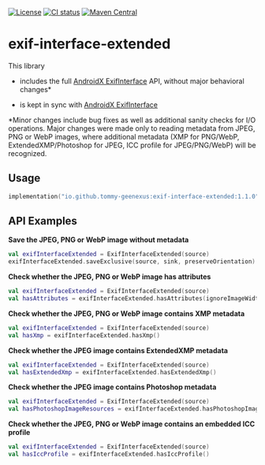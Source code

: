 [![License](https://img.shields.io/badge/License-Apache%202.0-blue.svg)](https://opensource.org/licenses/Apache-2.0)
[![CI status](https://github.com/Tommy-Geenexus/exif-interface-extended/workflows/Instrumentation%20Tests/badge.svg)](https://github.com/Tommy-Geenexus/exif-interface-extended/actions?query=workflow%3A%22Instrumentation+Tests%22)
[![Maven Central](https://maven-badges.herokuapp.com/maven-central/io.github.tommy-geenexus/exif-interface-extended/badge.svg)](https://maven-badges.herokuapp.com/maven-central/io.github.tommy-geenexus/exif-interface-extended)
# exif-interface-extended
This library
- includes the full [AndroidX ExifInterface](https://developer.android.com/reference/androidx/exifinterface/media/ExifInterface) API,
without major behavioral changes*

- is kept in sync with [AndroidX ExifInterface](https://developer.android.com/reference/androidx/exifinterface/media/ExifInterface)


*Minor changes include bug fixes as well as additional sanity checks for I/O operations. Major changes were made only to reading metadata from JPEG, PNG or WebP images, where additional metadata (XMP for PNG/WebP, ExtendedXMP/Photoshop for JPEG, ICC profile for JPEG/PNG/WebP) will be recognized.


## Usage
```kotlin
implementation("io.github.tommy-geenexus:exif-interface-extended:1.1.0")
```

## API Examples

**Save the JPEG, PNG or WebP image without metadata**
```kotlin
val exifInterfaceExtended = ExifInterfaceExtended(source)
exifInterfaceExtended.saveExclusive(source, sink, preserveOrientation)
```

**Check whether the JPEG, PNG or WebP image has attributes**
```kotlin
val exifInterfaceExtended = ExifInterfaceExtended(source)
val hasAttributes = exifInterfaceExtended.hasAttributes(ignoreImageWidthAndLength)
```

**Check whether the JPEG, PNG or WebP image contains XMP metadata**
```kotlin
val exifInterfaceExtended = ExifInterfaceExtended(source)
val hasXmp = exifInterfaceExtended.hasXmp()
```

**Check whether the JPEG image contains ExtendedXMP metadata**
```kotlin
val exifInterfaceExtended = ExifInterfaceExtended(source)
val hasExtendedXmp = exifInterfaceExtended.hasExtendedXmp()
```

**Check whether the JPEG image contains Photoshop metadata**
```kotlin
val exifInterfaceExtended = ExifInterfaceExtended(source)
val hasPhotoshopImageResources = exifInterfaceExtended.hasPhotoshopImageResources()
```

**Check whether the JPEG, PNG or WebP image contains an embedded ICC profile**
```kotlin
val exifInterfaceExtended = ExifInterfaceExtended(source)
val hasIccProfile = exifInterfaceExtended.hasIccProfile()
```
